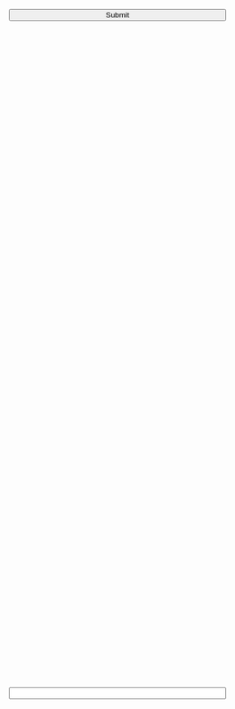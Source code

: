 <form id="form" onsubmit="return false;">
  <input   style=position:absolute;top:80%;left:5%;width:40%; type="text" id="userInput">
  <input   style=position:absolute;top:50%;left:5%;width:40%; type="submit"    onclick="name()">
</form>
